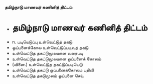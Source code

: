 **தமிழ்நாடு மாணவர் கணினித் திட்டம்**
- # தமிழ்நாடு மாணவர் கணினித் திட்டம்
- n. படியெடுப்பு உள்வெட்டுத் தகடு
- ஒப்பனைக்கோல உள்வெட்டுப்படிவத் தகடு
- உள்வெட்டுத தகட்டுமூலமான வரைபடி
- உள்வெட்டுத தகட்டுமூலமான ஒப்பனைக் கோலம்
- (வினை.) உள்வெட்டுத தகட்டுப்படியெடு
- உள்வெட்டுத் தகட்டு ஒப்பனைக்கோலம பதிவி
- உள்வெட்டுத தகடுமூலம் ஒப்பனை செய்.

